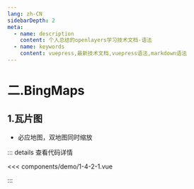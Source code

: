 ```yaml
---
lang: zh-CN
sidebarDepth: 2
meta:
  - name: description
    content: 个人总结的openlayers学习技术文档-语法
  - name: keywords
    content: vuepress,最新技术文档,vuepress语法,markdown语法
---
```


# 二.BingMaps

## 1.瓦片图

- 必应地图，双地图同时缩放


  <Container url="/resume/?type=openlayers&name=1-4-2-1.vue" />

::: details 查看代码详情

<<< components/demo/1-4-2-1.vue

:::
